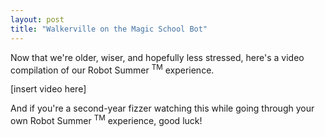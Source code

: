 ```yaml
---
layout: post
title: "Walkerville on the Magic School Bot"
---
```


Now that we're older, wiser, and hopefully less stressed, here's a video compilation of our Robot Summer <sup>TM</sup> experience.

[insert video here]

And if you're a second-year fizzer watching this while going through your own Robot Summer <sup>TM</sup> experience, good luck!
